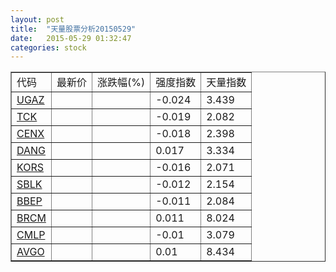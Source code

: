```yaml
---
layout: post
title:  "天量股票分析20150529"
date:   2015-05-29 01:32:47
categories: stock
---
```

<script type="text/javascript">
var stockList = []
stockList.push('gb_ugaz');
stockList.push('gb_tck');
stockList.push('gb_cenx');
stockList.push('gb_dang');
stockList.push('gb_kors');
stockList.push('gb_sblk');
stockList.push('gb_bbep');
stockList.push('gb_brcm');
stockList.push('gb_cmlp');
stockList.push('gb_avgo');
</script>

<table border="1">
 <tr>
  <td>代码</td>
  <td>最新价</td>
  <td>涨跌幅(%)</td>
 <td>强度指数</td>
 <td>天量指数</td>
</tr>
  <tr id="ugaz"><td><a href="http://stock.finance.sina.com.cn/usstock/quotes/UGAZ.html" target="_blank">UGAZ</a></td><td></td><td></td><td>-0.024</td><td>3.439</td></tr>
  <tr id="tck"><td><a href="http://stock.finance.sina.com.cn/usstock/quotes/TCK.html" target="_blank">TCK</a></td><td></td><td></td><td>-0.019</td><td>2.082</td></tr>
  <tr id="cenx"><td><a href="http://stock.finance.sina.com.cn/usstock/quotes/CENX.html" target="_blank">CENX</a></td><td></td><td></td><td>-0.018</td><td>2.398</td></tr>
  <tr id="dang"><td><a href="http://stock.finance.sina.com.cn/usstock/quotes/DANG.html" target="_blank">DANG</a></td><td></td><td></td><td>0.017</td><td>3.334</td></tr>
  <tr id="kors"><td><a href="http://stock.finance.sina.com.cn/usstock/quotes/KORS.html" target="_blank">KORS</a></td><td></td><td></td><td>-0.016</td><td>2.071</td></tr>
  <tr id="sblk"><td><a href="http://stock.finance.sina.com.cn/usstock/quotes/SBLK.html" target="_blank">SBLK</a></td><td></td><td></td><td>-0.012</td><td>2.154</td></tr>
  <tr id="bbep"><td><a href="http://stock.finance.sina.com.cn/usstock/quotes/BBEP.html" target="_blank">BBEP</a></td><td></td><td></td><td>-0.011</td><td>2.084</td></tr>
  <tr id="brcm"><td><a href="http://stock.finance.sina.com.cn/usstock/quotes/BRCM.html" target="_blank">BRCM</a></td><td></td><td></td><td>0.011</td><td>8.024</td></tr>
  <tr id="cmlp"><td><a href="http://stock.finance.sina.com.cn/usstock/quotes/CMLP.html" target="_blank">CMLP</a></td><td></td><td></td><td>-0.01</td><td>3.079</td></tr>
  <tr id="avgo"><td><a href="http://stock.finance.sina.com.cn/usstock/quotes/AVGO.html" target="_blank">AVGO</a></td><td></td><td></td><td>0.01</td><td>8.434</td></tr>
</table>
